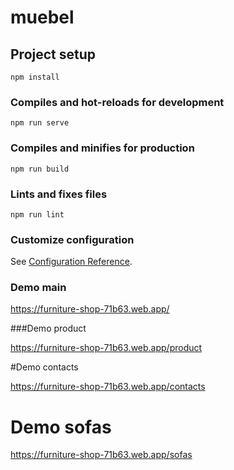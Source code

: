 # muebel

## Project setup
```
npm install
```

### Compiles and hot-reloads for development
```
npm run serve
```

### Compiles and minifies for production
```
npm run build
```

### Lints and fixes files
```
npm run lint
```

### Customize configuration
See [Configuration Reference](https://cli.vuejs.org/config/).

### Demo main

https://furniture-shop-71b63.web.app/

###Demo product

https://furniture-shop-71b63.web.app/product

#Demo contacts

https://furniture-shop-71b63.web.app/contacts

# Demo  sofas

https://furniture-shop-71b63.web.app/sofas
